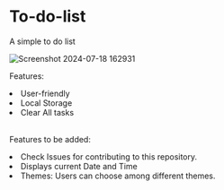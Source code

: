 # To-do-list

A simple to do list

![Screenshot 2024-07-18 162931](https://github.com/user-attachments/assets/f95cf456-2515-4518-af35-13834c5b4ac6)

Features:
<li>User-friendly</li>
<li>Local Storage </li>
<li>Clear All tasks</li>
<br>

Features to be added:
<li>Check Issues for contributing to this repository.</li>
<li>Displays current Date and Time</li>
<li>Themes: Users can choose among different themes.</li>










```
```
        
